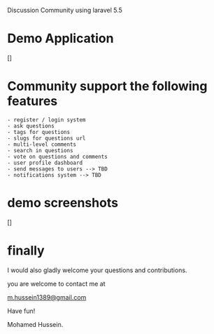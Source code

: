 Discussion Community using laravel 5.5 

Demo Application
================
[]

Community support the following features
========================================
	- register / login system
	- ask questions 
	- tags for questions 
	- slugs for questions url
	- multi-level comments
	- search in questions 
	- vote on questions and comments
	- user profile dashboard 
	- send messages to users --> TBD
	- notifications system --> TBD

demo screenshots
================
[]

finally
=======	
I would also gladly welcome your questions and contributions.

you are welcome to contact me at

m.hussein1389@gmail.com

Have fun!

Mohamed Hussein.		
